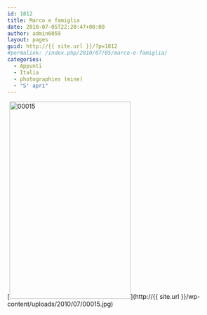 ```yaml
---
id: 1812
title: Marco e famiglia
date: 2010-07-05T22:20:47+00:00
author: admin6059
layout: pages
guid: http://{{ site.url }}/?p=1812
#permalink: /index.php/2010/07/05/marco-e-famiglia/
categories:
  - Appunti
  - Italia
  - photographies (mine)
  - "S' aprì"
---
```

[<img class="aligncenter size-full wp-image-1816" title="00015" src="http://{{ site.url }}/wp-content/uploads/2010/07/00015.jpg" alt="00015" width="276" height="450" srcset="http://{{ site.url }}/wp-content/uploads/2010/07/00015.jpg 276w, http://{{ site.url }}/wp-content/uploads/2010/07/00015-184x300.jpg 184w" sizes="(max-width: 276px) 100vw, 276px" />](http://{{ site.url }}/wp-content/uploads/2010/07/00015.jpg)

<p style="text-align: center;">